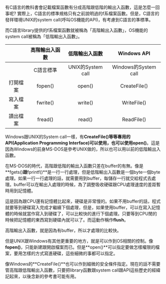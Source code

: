 有C語言的教科書會記載檔案函數有分成高階跟低階的輸出入函數，這是怎麼一回事呢? 實際上，C語言的標準規格只有之前說明過的f系檔案函數。但是，C語言的發祥環境UNIX的system call(呼叫OS機能的API)，有考慮到C語言的準標準。

而C語言library提供的f系檔案函數就被稱為「高階輸出入函數」，OS機能的system call被稱為「低階輸出入函數」。

|          | 高階輸出入函數 |   低階輸出入函數  |      Windows API     |
|:--------:|:--------------:|:-----------------:|:--------------------:|
|          |    C語言標準   | UNIX的System call | Windows的System call |
| 打開檔案 |     fopen()    |       open()      |     CreateFile()     |
| 寫入檔案 |    fwrite()    |      write()      |      WriteFile()     |
| 讀出檔案 |     fread()    |       read()      |      ReadFile()      |

Windows跟UNIX的System call一樣，有**CreateFile()**等等專用的API(Application Programming Interface)可以使用，也可以使用**open()**。這是因為Windows的前身MS-DOS是參考UNIX做的，所以也可以用以前的低階輸出入函數。

在MS-DOS的時代，高階跟低階的輸出入函數只差在buffer的有無。像是**fgets()**跟**fprintf()**是一行一行處理，但是低階輸出入函數是一個byte一個byte處理。如果一行一行處理的話，就需要用到buffer，每儲存一行就交給程式去處理。buffer可以在輸出入處理的時候，為了調整吸收硬碟跟CPU處理速度的差距暫時用到記憶體。

這是因為跟CPU還有記憶體比起來，硬碟是非常慢的。如果不用buffer的話，程式就要等到硬碟寫入完成才繼續下個處理，但是，如果使用buffer，可以在寫入記憶體的時候就當作寫入到硬碟了，可以比較快的進行下個處理。只要等到CPU閒的時候把記憶體的東西寫到硬碟內就可以了。而這動作稱作**flush**。

高階輸出入函數，就是因為有buffer，所以才處理的比較快。

但是UNIX跟Windows有其他更重要的地方，就是可以作到OS相關的控制。像**fopen()**，只能新建跟開啟檔案而已。但是**open()**可以指定要做怎樣權限的檔案，要用怎樣的方式寫進硬碟，這些細微的事都可以指定。

像Windows的**CreateFile()**也可以作到細微的安全條件指定。現在的話不需要管高階跟低階輸出入函數，只要把library函數跟system call跟API這些歷史的經緯記起來，以後念新的參考書可能有用。